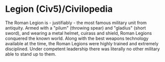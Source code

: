 # Legion (Civ5)/Civilopedia

The Roman Legion is - justifiably - the most famous military unit from antiquity. Armed with a "pilum" (throwing spear) and "gladius" (short sword), and wearing a metal helmet, cuirass and shield, Roman Legions conquered the known world. Along with the best weapons technology available at the time, the Roman Legions were highly trained and extremely disciplined. Under competent leadership there was literally no other military able to stand up to them.